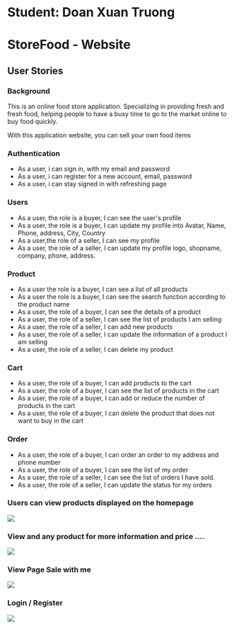 # Student: Doan Xuan Truong
# StoreFood - Website

## User Stories

### Background

This is an online food store application. Specializing in providing fresh and fresh food, helping people to have a busy time to go to the market online to buy food quickly.

With this application website, you can sell your own food items



### Authentication
- As a user, i can sign in, with my email and password
- As a user, i can register for a new account, email, password
- As a user, i can stay signed in with refreshing page


### Users

- As a user, the role is a buyer, I can see the user's profile
- As a user, the role is a buyer, I can update my profile into Avatar, Name, Phone, address, City, Country
- As a user,the role of a seller, I can see my profile
- As a user, the role of a seller, I can update my profile logo, shopname, company, phone, address.

### Product

- As a user the role is a buyer, I can see a list of all products
- As a user the role is a buyer, I can see the search function according to the product name
- As a user, the role of a buyer, I can see the details of a product
- As a user, the role of a seller, I can see the list of products I am selling
- As a user, the role of a seller, I can add new products
- As a user, the role of a seller, I can update the information of a product I am selling
- As a user, the role of a seller, I can delete my product

### Cart
- As a user, the role of a buyer, I can add products to the cart
- As a user, the role of a buyer, I can see the list of products in the cart
- As a user, the role of a buyer, I can add or reduce the number of products in the cart
- As a user, the role of a buyer, I can delete the product that does not want to buy in the cart

### Order
- As a user, the role of a buyer, I can order an order to my address and phone number
- As a user, the role of a buyer, I can see the list of my order
- As a user, the role of a seller, I can see the list of orders I have sold.
- As a user, the role of a seller, I can update the status for my orders



### Users can view products displayed on the homepage
![](https://i.imgur.com/xYpRbB3.jpg)


### View and any product for more information and price ....

![](https://i.imgur.com/23JNmuB.jpg)

### View Page Sale with me


![](https://i.imgur.com/5PqZhzu.jpg)



### Login / Register

![](https://i.imgur.com/fw9vFxH.jpg)

